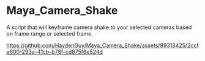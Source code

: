 # Maya_Camera_Shake
A script that will keyframe camera shake to your selected cameras based on frame range or selected frame.

https://github.com/HaydenGuy/Maya_Camera_Shake/assets/89313425/2ccfe600-293a-41cb-b78f-cd875f6e524d

